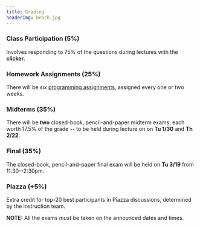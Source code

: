 ```yaml
---
title: Grading
headerImg: beach.jpg
---
```


### Class Participation (5%)

Involves responding to 75% of the questions during lectures
with the **clicker**.

### Homework Assignments (25%)

There will be *six* [programming assignments](assignments.html),
assigned every one or two weeks.

### Midterms (35%)

There will be **two** closed-book, pencil-and-paper midterm exams,
each worth 17.5% of the grade -- to be held during lecture on
on **Tu 1/30** and **Th 2/22**.

### Final (35%)

The closed-book, pencil-and-paper final exam will be held on
**Tu 3/19** from 11:30--2:30pm.

### Piazza (+5%)

Extra credit for top-20 best participants in Piazza discussions,
determined by the instruction team.

**NOTE:** All the exams *must* be taken on the announced dates and times.
